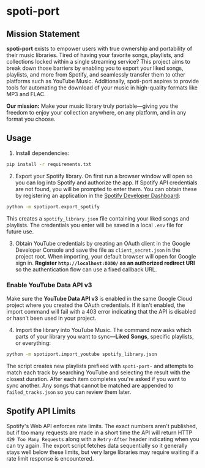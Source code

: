 # spoti-port

## Mission Statement

**spoti-port** exists to empower users with true ownership and portability of their music libraries. Tired of having your favorite songs, playlists, and collections locked within a single streaming service? This project aims to break down those barriers by enabling you to export your liked songs, playlists, and more from Spotify, and seamlessly transfer them to other platforms such as YouTube Music. Additionally, spoti-port aspires to provide tools for automating the download of your music in high-quality formats like MP3 and FLAC.

**Our mission:** Make your music library truly portable—giving you the freedom to enjoy your collection anywhere, on any platform, and in any format you choose.

## Usage

1. Install dependencies:

```bash
pip install -r requirements.txt
```


2. Export your Spotify library. On first run a browser window will open so you can log into Spotify and authorize the app. If Spotify API credentials are not found, you will be prompted to enter them. You can obtain these by registering an application in the [Spotify Developer Dashboard](https://developer.spotify.com/dashboard):


```bash
python -m spotiport.export_spotify
```

This creates a `spotify_library.json` file containing your liked songs and playlists.
The credentials you enter will be saved in a local `.env` file for future use.

3. Obtain YouTube credentials by creating an OAuth client in the Google Developer Console and save the file as `client_secret.json` in the project root. When importing, your default browser will open for Google sign in. **Register `http://localhost:8080/` as an authorized redirect URI** so the authentication flow can use a fixed callback URL.

### Enable YouTube Data API v3

Make sure the **YouTube Data API v3** is enabled in the same Google Cloud project where you created the OAuth credentials. If it isn't enabled, the import command will fail with a 403 error indicating that the API is disabled or hasn't been used in your project.

4. Import the library into YouTube Music. The command now asks which parts of
   your library you want to sync—**Liked Songs**, specific playlists, or
   everything:

```bash
python -m spotiport.import_youtube spotify_library.json
```

The script creates new playlists prefixed with `spoti-port-` and attempts to
match each track by searching YouTube and selecting the result with the closest
duration. After each item completes you're asked if you want to sync another.
Any songs that cannot be matched are appended to `failed_tracks.json` so you can
review them later.

## Spotify API Limits

Spotify's Web API enforces rate limits. The exact numbers aren't published, but if too many requests are made in a short time the API will return HTTP `429 Too Many Requests` along with a `Retry-After` header indicating when you can try again. The export script fetches data sequentially so it generally stays well below these limits, but very large libraries may require waiting if a rate limit response is encountered.
